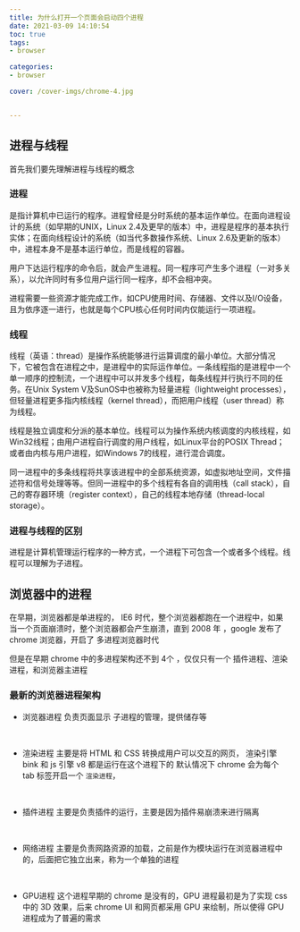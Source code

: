 ```yaml
---
title: 为什么打开一个页面会启动四个进程
date: 2021-03-09 14:10:54
toc: true
tags:
- browser

categories:
- browser

cover: /cover-imgs/chrome-4.jpg


---
```

## 进程与线程 
首先我们要先理解进程与线程的概念

### 进程 

是指计算机中已运行的程序。进程曾经是分时系统的基本运作单位。在面向进程设计的系统（如早期的UNIX，Linux 2.4及更早的版本）中，进程是程序的基本执行实体；在面向线程设计的系统（如当代多数操作系统、Linux 2.6及更新的版本）中，进程本身不是基本运行单位，而是线程的容器。

用户下达运行程序的命令后，就会产生进程。同一程序可产生多个进程（一对多关系），以允许同时有多位用户运行同一程序，却不会相冲突。

进程需要一些资源才能完成工作，如CPU使用时间、存储器、文件以及I/O设备，且为依序逐一进行，也就是每个CPU核心任何时间内仅能运行一项进程。

### 线程
线程（英语：thread）是操作系统能够进行运算调度的最小单位。大部分情况下，它被包含在进程之中，是进程中的实际运作单位。一条线程指的是进程中一个单一顺序的控制流，一个进程中可以并发多个线程，每条线程并行执行不同的任务。在Unix System V及SunOS中也被称为轻量进程（lightweight processes），但轻量进程更多指内核线程（kernel thread），而把用户线程（user thread）称为线程。

线程是独立调度和分派的基本单位。线程可以为操作系统内核调度的内核线程，如Win32线程；由用户进程自行调度的用户线程，如Linux平台的POSIX Thread；或者由内核与用户进程，如Windows 7的线程，进行混合调度。

同一进程中的多条线程将共享该进程中的全部系统资源，如虚拟地址空间，文件描述符和信号处理等等。但同一进程中的多个线程有各自的调用栈（call stack），自己的寄存器环境（register context），自己的线程本地存储（thread-local storage）。

### 进程与线程的区别
进程是计算机管理运行程序的一种方式，一个进程下可包含一个或者多个线程。线程可以理解为子进程。

## 浏览器中的进程
在早期，浏览器都是单进程的， IE6 时代，整个浏览器都跑在一个进程中，如果当一个页面崩溃时，整个浏览器都会产生崩溃，直到 2008 年 ，google 发布了 chrome 浏览器，开启了 多进程浏览器时代

但是在早期 chrome 中的多进程架构还不到 4个 ，仅仅只有一个 插件进程、渲染进程，和浏览器主进程



### 最新的浏览器进程架构

+ 浏览器进程
  负责页面显示
  子进程的管理，提供储存等
<br/>

+ 渲染进程
  主要是将 HTML 和 CSS 转换成用户可以交互的网页，
  渲染引擎 bink 和 js 引擎 v8 都是运行在这个进程下的
  默认情况下 chrome 会为每个 tab 标签开启一个 `渲染进程`，
<br/>
  
+ 插件进程
  主要是负责插件的运行，主要是因为插件易崩溃来进行隔离
<br/>

+ 网络进程
  主要是负责网路资源的加载，之前是作为模块运行在浏览器进程中的，后面把它独立出来，称为一个单独的进程
<br/>

+ GPU进程
  这个进程早期的 chrome 是没有的，GPU 进程最初是为了实现 css 中的 3D 效果，后来 chrome UI 和网页都采用 GPU 来绘制，所以使得 GPU 进程成为了普遍的需求



